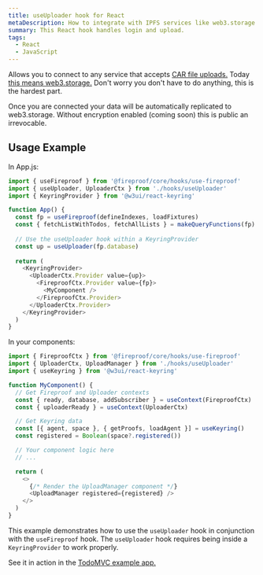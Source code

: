 ```yaml
---
title: useUploader hook for React
metaDescription: How to integrate with IPFS services like web3.storage
summary: This React hook handles login and upload.
tags:
  - React
  - JavaScript
---
```

Allows you to connect to any service that accepts [CAR file uploads.](https://car.ipfs.io) Today [this means web3.storage.](https://web3.storage/docs/how-tos/work-with-car-files/)  Don't worry you don't have to do anything, this is the hardest part.

Once you are connected your data will be automatically replicated to web3.storage. Without encryption enabled (coming soon) this is public an irrevocable.

## Usage Example

In App.js:

```js
import { useFireproof } from '@fireproof/core/hooks/use-fireproof'
import { useUploader, UploaderCtx } from './hooks/useUploader'
import { KeyringProvider } from '@w3ui/react-keyring'

function App() {
  const fp = useFireproof(defineIndexes, loadFixtures)
  const { fetchListWithTodos, fetchAllLists } = makeQueryFunctions(fp)
  
  // Use the useUploader hook within a KeyringProvider
  const up = useUploader(fp.database)
  
  return (
    <KeyringProvider>
      <UploaderCtx.Provider value={up}>
        <FireproofCtx.Provider value={fp}>
          <MyComponent />
        </FireproofCtx.Provider>
      </UploaderCtx.Provider>
    </KeyringProvider>
  )
}
```

In your components:

```js
import { FireproofCtx } from '@fireproof/core/hooks/use-fireproof'
import { UploaderCtx, UploadManager } from './hooks/useUploader'
import { useKeyring } from '@w3ui/react-keyring'

function MyComponent() {
  // Get Fireproof and Uploader contexts
  const { ready, database, addSubscriber } = useContext(FireproofCtx)
  const { uploaderReady } = useContext(UploaderCtx)

  // Get Keyring data
  const [{ agent, space }, { getProofs, loadAgent }] = useKeyring()
  const registered = Boolean(space?.registered())

  // Your component logic here
  // ...

  return (
    <>
      {/* Render the UploadManager component */}
      <UploadManager registered={registered} />
    </>
  )
}
```

This example demonstrates how to use the `useUploader` hook in conjunction with the `useFireproof` hook. The `useUploader` hook requires being inside a `KeyringProvider` to work properly.

See it in action in the [TodoMVC example app.](https://github.com/fireproof-storage/fireproof/tree/main/examples/todomvc)